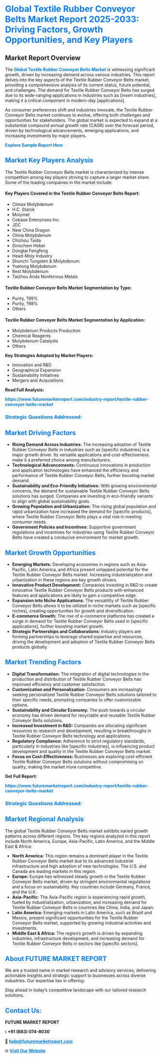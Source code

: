 <h1 style="color: #007BFF;">Global Textile Rubber Conveyor Belts Market Report 2025-2033: Driving Factors, Growth Opportunities, and Key Players</h1>

<section id="overview">
<h2>Market Report Overview</h2>
<p>The <a href="https://www.futuremarketreport.com/industry-report/textile-rubber-conveyor-belts-market" style="color: #007BFF; text-decoration: none;"><strong>Global Textile Rubber Conveyor Belts Market</strong></a> is witnessing significant growth, driven by increasing demand across various industries. This report delves into the key aspects of the Textile Rubber Conveyor Belts market, providing a comprehensive analysis of its current status, future potential, and challenges. The demand for Textile Rubber Conveyor Belts has surged due to its wide-ranging applications in industries such as [insert industries], making it a critical component in modern-day [applications].</p>
<p>As consumer preferences shift and industries innovate, the Textile Rubber Conveyor Belts market continues to evolve, offering both challenges and opportunities for stakeholders. The global market is expected to expand at a substantial compound annual growth rate (CAGR) over the forecast period, driven by technological advancements, emerging applications, and increasing investments by major players.</p>
</section>

<section id="overview">
<p><a href="https://www.futuremarketreport.com/request-sample/reportId=32952" style="color: #007BFF; text-decoration: none;"><strong>Explore Sample Report Here</strong></a></p>
</section>

<section id="key-players">
<h2 style="color: #007BFF;">Market Key Players Analysis</h2>
<p>The Textile Rubber Conveyor Belts market is characterized by intense competition among key players striving to capture a larger market share. Some of the leading companies in the market include:</p>
<h4>Key Players Covered in the Textile Rubber Conveyor Belts Report:</h4>
<ul><li>Climax Molybdenum</li><li>H.C. Starck</li><li>Molymet</li><li>Cobase Enterprises Inc.</li><li>JDC</li><li>New China Dragon</li><li>China Molybdenum</li><li>Chizhou Taida</li><li>Sinochem Hebei</li><li>Dongtai Fengfeng</li><li>Head-Moly Industry</li><li>Shunchi Tungsten &amp; Molybdenum</li><li>Yuetong Molybdenum</li><li>Best Molybdenum</li><li>Taizhou Anda Nonferrous Metals</li></ul>
<h4>Textile Rubber Conveyor Belts Market Segmentation by Type:</h4>
<ul><li>Purity, ?99%</li><li>Purity, ?98%</li><li>Others</li></ul>

<h4>Textile Rubber Conveyor Belts Market Segmentation by Application:</h4>
<ul><li>Molybdenum Products Production</li><li>Chemical Reagents</li><li>Molybdenum Catalysts</li><li>Others</li></ul>
<p><strong>Key Strategies Adopted by Market Players:</strong></p>
<ul>
<li>Innovation and R&D</li>
<li>Geographical Expansion</li>
<li>Sustainability Initiatives</li>
<li>Mergers and Acquisitions</li>
</ul>
</section>

<section>
<p><strong>Read Full Analysis: </strong></p><a href="https://www.futuremarketreport.com/industry-report/textile-rubber-conveyor-belts-market" style="color: #007BFF; text-decoration: none;"><strong>https://www.futuremarketreport.com/industry-report/textile-rubber-conveyor-belts-market</strong></a>
<h3 style="color: #007BFF;">Strategic Questions Addressed:</h3>
</section>

<section id="driving-factors">
<h2 style="color: #007BFF;">Market Driving Factors</h2>
<ul>
<li><strong>Rising Demand Across Industries:</strong> The increasing adoption of Textile Rubber Conveyor Belts in industries such as [specific industries] is a major growth driver. Its versatile applications and cost-effectiveness make it a preferred choice among manufacturers.</li>
<li><strong>Technological Advancements:</strong> Continuous innovations in production and application technologies have enhanced the efficiency and performance of Textile Rubber Conveyor Belts, further boosting market demand.</li>
<li><strong>Sustainability and Eco-Friendly Initiatives:</strong> With growing environmental concerns, the demand for sustainable Textile Rubber Conveyor Belts solutions has surged. Companies are investing in eco-friendly variants to align with global sustainability goals.</li>
<li><strong>Growing Population and Urbanization:</strong> The rising global population and rapid urbanization have increased the demand for [specific products], where Textile Rubber Conveyor Belts plays a vital role in meeting consumer needs.</li>
<li><strong>Government Policies and Incentives:</strong> Supportive government regulations and incentives for industries using Textile Rubber Conveyor Belts have created a conducive environment for market growth.</li>
</ul>
</section>

<section id="growth-opportunities">
<h2 style="color: #007BFF;">Market Growth Opportunities</h2>
<ul>
<li><strong>Emerging Markets:</strong> Developing economies in regions such as Asia-Pacific, Latin America, and Africa present untapped potential for the Textile Rubber Conveyor Belts market. Increasing industrialization and urbanization in these regions are key growth drivers.</li>
<li><strong>Innovative Product Development:</strong> Companies investing in R&D to create innovative Textile Rubber Conveyor Belts products with enhanced features and applications are likely to gain a competitive edge.</li>
<li><strong>Expansion into Niche Applications:</strong> The versatility of Textile Rubber Conveyor Belts allows it to be utilized in niche markets such as [specific niches], creating opportunities for growth and diversification.</li>
<li><strong>E-commerce Growth:</strong> The rise of e-commerce platforms has created a surge in demand for Textile Rubber Conveyor Belts used in [specific applications], further boosting market growth.</li>
<li><strong>Strategic Partnerships and Collaborations:</strong> Industry players are forming partnerships to leverage shared expertise and resources, driving the development and adoption of Textile Rubber Conveyor Belts products globally.</li>
</ul>
</section>

<section id="trending-factors">
<h2 style="color: #007BFF;">Market Trending Factors</h2>
<ul>
<li><strong>Digital Transformation:</strong> The integration of digital technologies in the production and distribution of Textile Rubber Conveyor Belts has improved efficiency and customer satisfaction.</li>
<li><strong>Customization and Personalization:</strong> Consumers are increasingly seeking personalized Textile Rubber Conveyor Belts solutions tailored to their specific needs, prompting companies to offer customizable options.</li>
<li><strong>Sustainability and Circular Economy:</strong> The push towards a circular economy has driven demand for recyclable and reusable Textile Rubber Conveyor Belts solutions.</li>
<li><strong>Increased Investment in R&D:</strong> Companies are allocating significant resources to research and development, resulting in breakthroughs in Textile Rubber Conveyor Belts technology and applications.</li>
<li><strong>Regulatory Compliance:</strong> Adherence to strict regulatory standards, particularly in industries like [specific industries], is influencing product development and quality in the Textile Rubber Conveyor Belts market.</li>
<li><strong>Focus on Cost-Effectiveness:</strong> Businesses are exploring cost-efficient Textile Rubber Conveyor Belts solutions without compromising on quality, making the market more competitive.</li>
</ul>
</section>

<section>
<p><strong>Get Full Report: </strong></p><a href="https://www.futuremarketreport.com/industry-report/textile-rubber-conveyor-belts-market" style="color: #007BFF; text-decoration: none;"><strong>https://www.futuremarketreport.com/industry-report/textile-rubber-conveyor-belts-market</strong></a>
<h3 style="color: #007BFF;">Strategic Questions Addressed:</h3>
</section>


<section id="regional-analysis">
<h2 style="color: #007BFF;">Market Regional Analysis</h2>
<p>The global Textile Rubber Conveyor Belts market exhibits varied growth patterns across different regions. The key regions analyzed in this report include North America, Europe, Asia-Pacific, Latin America, and the Middle East & Africa:</p>
<ul>
<li><strong>North America:</strong> This region remains a dominant player in the Textile Rubber Conveyor Belts market due to its advanced industrial infrastructure and high adoption of new technologies. The U.S. and Canada are leading markets in this region.</li>
<li><strong>Europe:</strong> Europe has witnessed steady growth in the Textile Rubber Conveyor Belts market, driven by stringent environmental regulations and a focus on sustainability. Key countries include Germany, France, and the U.K.</li>
<li><strong>Asia-Pacific:</strong> The Asia-Pacific region is experiencing rapid growth, fueled by industrialization, urbanization, and increasing demand for Textile Rubber Conveyor Belts in countries like China, India, and Japan.</li>
<li><strong>Latin America:</strong> Emerging markets in Latin America, such as Brazil and Mexico, present significant opportunities for the Textile Rubber Conveyor Belts market, supported by growing industrial activities and investments.</li>
<li><strong>Middle East & Africa:</strong> The region’s growth is driven by expanding industries, infrastructure development, and increasing demand for Textile Rubber Conveyor Belts in sectors like [specific sectors].</li>
</ul>
</section>

<footer>
<h2 style="color: #007BFF;">About FUTURE MARKET REPORT</h2>
<p>We are a trusted name in market research and advisory services, delivering actionable insights and strategic support to businesses across diverse industries. Our expertise lies in offering:</p>

<p>Stay ahead in today’s competitive landscape with our tailored research solutions.</p>

<h2 style="color: #007BFF;">Contact Us:</h2>
<p><strong>FUTURE MARKET REPORT</strong></p>
<p>📞 <strong>+91 (883) 074-8030</strong></p>
<p>📧 <strong><a href="mailto:help@futuremarketreport.com" style="color: #007BFF;">help@futuremarketreport.com</a></strong></p>
<p>🌐 <strong><a href="https://www.futuremarketreport.com/" style="color: #007BFF;">Visit Our Website</a></strong></p>
</footer>